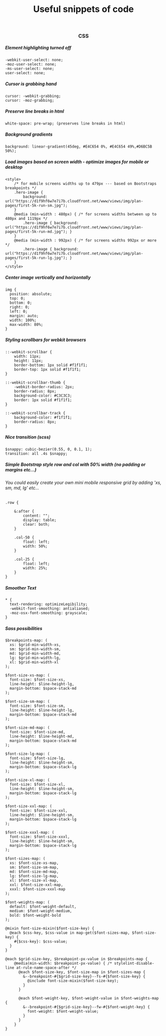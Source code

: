 <h1 align="center">Useful snippets of code</h1>

<br />
<h3 align="center">CSS</h3>

##### Element highlighting turned off
```
-webkit-user-select: none;
-moz-user-select: none;
-ms-user-select: none;
user-select: none;
```

##### Cursor is grabbing hand
```
cursor: -webkit-grabbing; 
cursor: -moz-grabbing;
```

##### Preserve line breaks in html
```
white-space: pre-wrap; (preserves line breaks in html)
```

##### Background gradients
```
background: linear-gradient(45deg, #E4C654 0%, #E4C654 49%,#D6BC5B 50%);
```

##### Load images based on screen width - optimize images for mobile or desktop
```
<style>
    /* for mobile screens widths up to 479px --- based on Bootstraps breakpoints */ 
    .hero-image { 
        background: url("https://d1f9hf6w7e7i7b.cloudfront.net/www/views/img/plan-pages/first-5k-run-sm.jpg"); 
    }
    @media (min-width : 480px) { /* for screens widths between up to 480px and 1119px */
        .hero-image { background: url("https://d1f9hf6w7e7i7b.cloudfront.net/www/views/img/plan-pages/first-5k-run-md.jpg"); }
    }
    @media (min-width : 992px) { /* for screens widths 992px or more */
        .hero-image { background: url("https://d1f9hf6w7e7i7b.cloudfront.net/www/views/img/plan-pages/first-5k-run-lg.jpg"); }
    }
</style>
```

##### Center image vertically and horizontally
```
img {
  position: absolute;
  top: 0;
  bottom: 0;
  right: 0;
  left: 0;
  margin: auto;
  width: 100%;
  max-width: 80%;
}
```

##### Styling scrollbars for webkit browsers
```
::-webkit-scrollbar {
    width: 11px;
    height: 11px;
    border-bottom: 1px solid #f1f1f1;
    border-top: 1px solid #f1f1f1;
}

::-webkit-scrollbar-thumb {
    -webkit-border-radius: 2px;
    border-radius: 8px;
    background-color: #C3C3C3;
    border: 1px solid #f1f1f1;
}

::-webkit-scrollbar-track {
    background-color: #f1f1f1;
    border-radius: 8px;
}
```

##### Nice transition (scss)
```
$snappy: cubic-bezier(0.55, 0, 0.1, 1);
transition: all .4s $snappy;
```


##### Simple Bootstrap style row and col with 50% width (no padding or margins etc...)
###### You could easily create your own mini mobile responsive grid by adding 'xs, sm, md, lg' etc...
```
.row {

    &:after {
        content: "";
        display: table;
        clear: both;
    }

    .col-50 {
        float: left;
        width: 50%;
    }
    
    .col-25 {
        float: left;
        width: 25%;
    }
}
```


##### Smoother Text
```
* {
  text-rendering: optimizeLegibility;
  -webkit-font-smoothing: antialiased;
  -moz-osx-font-smoothing: grayscale;
}
```

##### Sass possibilities
```
$breakpoints-map: (
  xs: $grid-min-width-xs,
  sm: $grid-min-width-sm,
  md: $grid-min-width-md,
  lg: $grid-min-width-lg,
  xl: $grid-min-width-xl
);

$font-size-xs-map: (
  font-size: $font-size-xs,
  line-height: $line-height-lg,
  margin-bottom: $space-stack-md
);

$font-size-sm-map: (
  font-size: $font-size-sm,
  line-height: $line-height-lg,
  margin-bottom: $space-stack-md
);

$font-size-md-map: (
  font-size: $font-size-md,
  line-height: $line-height-md,
  margin-bottom: $space-stack-md
);

$font-size-lg-map: (
  font-size: $font-size-lg,
  line-height: $line-height-sm,
  margin-bottom: $space-stack-lg
);

$font-size-xl-map: (
  font-size: $font-size-xl,
  line-height: $line-height-sm,
  margin-bottom: $space-stack-lg
);

$font-size-xxl-map: (
  font-size: $font-size-xxl,
  line-height: $line-height-sm,
  margin-bottom: $space-stack-lg
);

$font-size-xxxl-map: (
  font-size: $font-size-xxxl,
  line-height: $line-height-sm,
  margin-bottom: $space-stack-lg
);

$font-sizes-map: (
  xs: $font-size-xs-map,
  sm: $font-size-sm-map,
  md: $font-size-md-map,
  lg: $font-size-lg-map,
  xl: $font-size-xl-map,
  xxl: $font-size-xxl-map,
  xxxl: $font-size-xxxl-map
);

$font-weights-map: (
  default: $font-weight-default,
  medium: $font-weight-medium,
  bold: $font-weight-bold
);

@mixin font-size-mixin($font-size-key) {
  @each $css-key, $css-value in map-get($font-sizes-map, $font-size-key) {
    #{$css-key}: $css-value;
  }
}

@each $grid-size-key, $breakpoint-px-value in $breakpoints-map {
    @media(min-width: $breakpoint-px-value) { /* stylelint-disable-line at-rule-name-space-after */
      @each $font-size-key, $font-size-map in $font-sizes-map {
        &--breakpoint-#{$grid-size-key}--fs-#{$font-size-key} {
          @include font-size-mixin($font-size-key);
        }
      }

      @each $font-weight-key, $font-weight-value in $font-weights-map {
        &--breakpoint-#{$grid-size-key}--fw-#{$font-weight-key} {
          font-weight: $font-weight-value;
        }
      }
    }
}
```
























